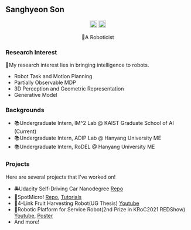 ## Sanghyeon Son
<div align="center">
  <img src="https://img.shields.io/badge/PyTorch-EE4C2C?style=for-the-badge&logo=pytorch&logoColor=white" style="height:20px">
    <img src="https://img.shields.io/badge/ROS-22314E?style=for-the-badge&logo=ROS&logoColor=white" style="height:20px">
  
  <span>🤖A Roboticist</span>
</div>
  

### Research Interest
🧠My research interest lies in bringing intelligence to robots.
- Robot Task and Motion Planning
- Partially Observable MDP
- 3D Perception and Geometric Representation
- Generative Model

### Backgrounds
- 📚Undergraduate Intern, IM^2 Lab @ KAIST Graduate School of AI (Current)
- 📚Undergraduate Intern, ADIP Lab @ Hanyang University ME
- 📚Undergraduate Intern, RoDEL @ Hanyang University ME

### Projects
Here are several projects that I've worked on!
- 🚔Udacity Self-Driving Car Nanodegree [Repo](https://github.com/ssh199898/CarND-Portfolio)
- 🐶SpotMicro! [Repo](https://github.com/Road-Balance/SpotMicroJetson), [Tutorials](https://youtu.be/RocfxXIWZd4)
- 🍊4-Link Fruit Harvesting Robot(UG Thesis) [Youtube](https://youtu.be/T1GvnUn5EBE)
- 📡Robotic Platform for Service Robot(2nd Prize in KRoC2021 REDShow)  [Youtube](https://www.youtube.com/watch?v=xmUUicy89ss), [Poster](https://drive.google.com/file/d/1XPTuaQ1Dr2OMzdcFCZf31E2WV_jKEzD6/view?usp=share_link)
- And more!
